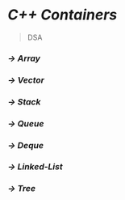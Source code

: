 # ***C++ Containers***
> DSA

### ***-> Array***
### ***-> Vector***
### ***-> Stack***
### ***-> Queue***
### ***-> Deque***
### ***-> Linked-List***
### ***-> Tree***

